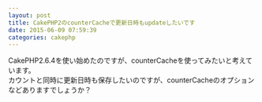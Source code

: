 ```yaml
---
layout: post
title: CakePHP2のcounterCacheで更新日時もupdateしたいです
date: 2015-06-09 07:59:39
categories: cakephp
---
```

<!-- {% raw %} -->
<p>CakePHP2.6.4を使い始めたのですが、counterCacheを使ってみたいと考えています。<br>
カウントと同時に更新日時も保存したいのですが、counterCacheのオプションなどありますでしょうか？</p>
<!-- {% endraw %} -->
